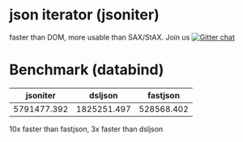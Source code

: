 # json iterator (jsoniter)

faster than DOM, more usable than SAX/StAX. Join us [![Gitter chat](https://badges.gitter.im/gitterHQ/gitter.png)](https://gitter.im/json-iterator/Lobby)

# Benchmark (databind)

| jsoniter    | dsljson     | fastjson   |
| ---         | ---         | ---        |
| 5791477.392 | 1825251.497 | 528568.402 |

10x faster than fastjson, 3x faster than dsljson